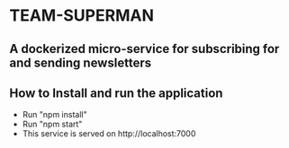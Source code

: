 # TEAM-SUPERMAN

## A dockerized micro-service for subscribing for and sending newsletters

## How to Install and run the application

- Run "npm install"
- Run "npm start"
- This service is served on http://localhost:7000